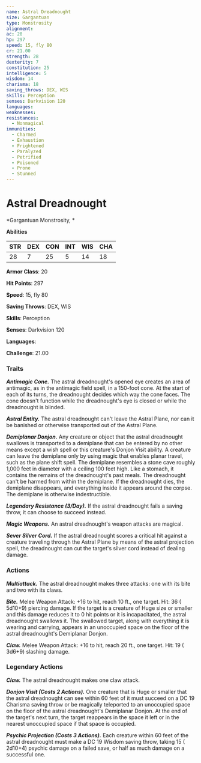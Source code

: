 ```yaml
---
name: Astral Dreadnought
size: Gargantuan
type: Monstrosity
alignment: 
ac: 20
hp: 297
speed: 15, fly 80
cr: 21.00
strength: 28
dexterity: 7
constitution: 25
intelligence: 5
wisdom: 14
charisma: 18
saving_throws: DEX, WIS
skills: Perception
senses: Darkvision 120
languages: 
weaknesses:
resistances:
  - Nonmagical
immunities:
  - Charmed
  - Exhaustion
  - Frightened
  - Paralyzed
  - Petrified
  - Poisoned
  - Prone
  - Stunned
---
```


# Astral Dreadnought

*Gargantuan Monstrosity, *

**Abilities**

| STR | DEX | CON | INT | WIS | CHA |
| --- | --- | --- | --- | --- | --- |
| 28 | 7 | 25 | 5 | 14 | 18 |

**Armor Class**: 20

**Hit Points**: 297

**Speed**: 15, fly 80

**Saving Throws**: DEX, WIS

**Skills**: Perception

**Senses**: Darkvision 120

**Languages**: 

**Challenge**: 21.00


### Traits
***Antimagic Cone.*** The astral dreadnought's opened eye creates an area of antimagic, as in the antimagic field spell, in a 150-foot cone. At the start of each of its turns, the dreadnought decides which way the cone faces. The cone doesn't function while the dreadnought's eye is closed or while the dreadnought is blinded.

***Astral Entity.*** The astral dreadnought can't leave the Astral Plane, nor can it be banished or otherwise transported out of the Astral Plane.

***Demiplanar Donjon.*** Any creature or object that the astral dreadnought swallows is transported to a demiplane that can be entered by no other means except a wish spell or this creature's Donjon Visit ability. A creature can leave the demiplane only by using magic that enables planar travel, such as the plane shift spell. The demiplane resembles a stone cave roughly 1,000 feet in diameter with a ceiling 100 feet high. Like a stomach, it contains the remains of the dreadnought's past meals. The dreadnought can't be harmed from within the demiplane. If the dreadnought dies, the demiplane disappears, and everything inside it appears around the corpse. The demiplane is otherwise indestructible.

***Legendary Resistance (3/Day).*** If the astral dreadnought fails a saving throw, it can choose to succeed instead.

***Magic Weapons.*** An astral dreadnought's weapon attacks are magical.

***Sever Silver Cord.*** If the astral dreadnought scores a critical hit against a creature traveling through the Astral Plane by means of the astral projection spell, the dreadnought can cut the target's silver cord instead of dealing damage.


### Actions
***Multiattack.*** The astral dreadnought makes three attacks: one with its bite and two with its claws.

***Bite.*** Melee Weapon Attack:  +16 to hit, reach 10 ft., one target. Hit: 36 ( 5d10+9) piercing damage. If the target is a creature of Huge size or smaller and this damage reduces it to 0 hit points or it is incapacitated, the astral dreadnought swallows it. The swallowed target, along with everything it is wearing and carrying, appears in an unoccupied space on the floor of the astral dreadnought's Demiplanar Donjon.

***Claw.*** Melee Weapon Attack:  +16 to hit, reach 20 ft., one target. Hit: 19 ( 3d6+9) slashing damage.


### Legendary Actions
***Claw.*** The astral dreadnought makes one claw attack.

***Donjon Visit (Costs 2 Actions).*** One creature that is Huge or smaller that the astral dreadnought can see within 60 feet of it must succeed on a DC 19 Charisma saving throw or be magically teleported to an unoccupied space on the floor of the astral dreadnought's Demiplanar Donjon. At the end of the target's next turn, the target reappears in the space it left or in the nearest unoccupied space if that space is occupied.

***Psychic Projection (Costs 3 Actions).*** Each creature within 60 feet of the astral dreadnought must make a DC 19 Wisdom saving throw, taking 15 ( 2d10+4) psychic damage on a failed save, or half as much damage on a successful one.

